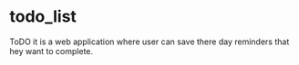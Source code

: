 # todo_list
ToDO it is a web application where user can save there day reminders that hey want to complete.  
